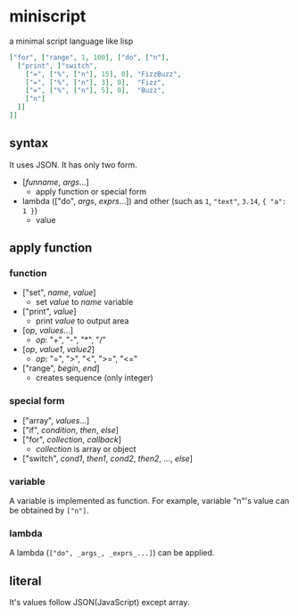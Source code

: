 # miniscript
a minimal script language like lisp

```json
["for", ["range", 1, 100], ["do", ["n"],
  ["print", ["switch",
    ["=", ["%", ["n"], 15], 0], "FizzBuzz",
    ["=", ["%", ["n"], 3], 0],  "Fizz",
    ["=", ["%", ["n"], 5], 0],  "Buzz",
    ["n"]
  ]]
]]
```

## syntax

It uses JSON. It has only two form.

* [_funname_, _args_...]
    * apply function or special form
* lambda (["do", _args_, _exprs_...]) and other (such as `1`, `"text"`, `3.14`, `{ "a": 1 }`)
    * value

## apply function

### function

* ["set", _name_, _value_]
    * set _value_ to _name_ variable
* ["print", _value_]
    * print _value_ to output area
* [_op_, _values_...]
    * _op_: "+", "-", "*", "/"
* [_op_, _value1_, _value2_]
    * _op_: "=", ">", "<", ">=", "<="
* ["range", _begin_, _end_]
    * creates sequence (only integer)

### special form

* ["array", _values_...]
* ["if", _condition_, _then_, _else_]
* ["for", _collection_, _callback_]
    * _collection_ is array or object
* ["switch", _cond1_, _then1_, _cond2_, _then2_, ..., _else_]

### variable

A variable is implemented as function. For example, variable "n"'s value can be obtained by `["n"]`.

### lambda

A lambda (`["do", _args_, _exprs_...]`) can be applied.

## literal

It's values follow JSON(JavaScript) except array.
